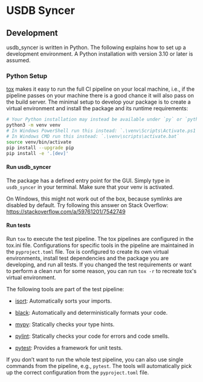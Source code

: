 # USDB Syncer

## Development

usdb_syncer is written in Python.
The following explains how to set up a development environment. A Python installation with
version 3.10 or later is assumed.

### Python Setup

[tox](https://github.com/tox-dev/tox) makes it easy to run the full CI pipeline on your local machine, i.e., if the pipeline passes on your machine there is a good chance it will also pass on the build server.
The minimal setup to develop your package is to create a virtual environment and install the package and its runtime requirements:

```bash
# Your Python installation may instead be available under `py` or `python`.
python3 -m venv venv
# In Windows PowerShell run this instead: `.\venv\Scripts\Activate.ps1`
# In Windows CMD run this instead: `.\venv\scripts\activate.bat`
source venv/bin/activate
pip install --upgrade pip
pip install -e '.[dev]'
```

#### Run usdb_syncer

The package has a defined entry point for the GUI. Simply type in `usdb_syncer` in your terminal. Make sure that your venv is activated.

On Windows, this might not work out of the box, because symlinks are disabled by default.
Try following this answer on Stack Overflow: <https://stackoverflow.com/a/59761201/7542749>

#### Run tests

Run `tox` to execute the test pipeline. The tox pipelines are configured in the tox.ini file. Configurations for specific tools in the pipeline are maintained in the `pyproject.toml` file. Tox is configured to create its own virtual environments, install test dependencies and the package you are developing, and run all tests. If you changed the test requirements or want to perform a clean run for some reason, you can run `tox -r` to recreate tox's virtual environment.

The following tools are part of the test pipeline:

- [isort](https://github.com/PyCQA/isort): Automatically sorts your imports.

- [black](https://github.com/psf/black): Automatically and deterministically formats your code.

- [mypy](https://github.com/python/mypy): Statically checks your type hints.

- [pylint](https://github.com/PyCQA/pylint): Statically checks your code for errors and code smells.

- [pytest](https://github.com/pytest-dev/pytest): Provides a framework for unit tests.

If you don’t want to run the whole test pipeline, you can also use single commands from the pipeline, e.g., `pytest`. The tools will automatically pick up the correct configuration from the `pyproject.toml` file.
